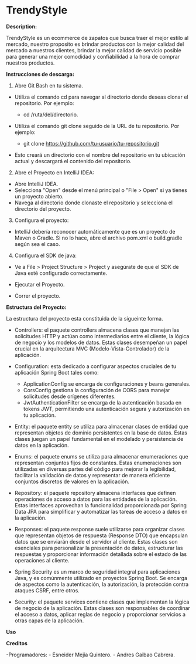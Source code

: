 
# TrendyStyle

**Description:**

TrendyStyle es un ecommerce de zapatos que busca traer el mejor estilo al mercado, nuestro proposito es brindar 
productos con la mejor calidad del mercado a nuestros clientes, brindar la mejor calidad de servicio posible para 
generar una mejor comodidad y confiabilidad a la hora de comprar nuestros productos.

**Instrucciones de descarga:**

1. Abre Git Bash en tu sistema. 
- Utiliza el comando cd para navegar al directorio donde deseas clonar el repositorio. Por ejemplo:

  - cd /ruta/del/directorio.

- Utiliza el comando git clone seguido de la URL de tu repositorio. Por ejemplo:

  - git clone https://github.com/tu-usuario/tu-repositorio.git

- Esto creará un directorio con el nombre del repositorio en tu ubicación actual y descargará el contenido del
repositorio.

2. Abre el Proyecto en IntelliJ IDEA:

- Abre IntelliJ IDEA.
- Selecciona "Open" desde el menú principal o "File > Open" si ya tienes un proyecto abierto.
- Navega al directorio donde clonaste el repositorio y selecciona el directorio del proyecto.

3. Configura el proyecto:

- IntelliJ debería reconocer automáticamente que es un proyecto de Maven o Gradle. Si no lo hace, abre el archivo pom.xml o build.gradle según sea el caso.

4. Configura el SDK de java:

- Ve a File > Project Structure > Project y asegúrate de que el SDK de Java esté configurado correctamente.

- Ejecutar el Proyecto.

- Correr el proyecto.

**Estructura del Proyecto:**

La estructura del proyecto esta constituida de la sigueinte forma.

- Controllers:  el paquete controllers  almacena clases que manejan las solicitudes HTTP y actúan como intermediarios entre el cliente, la lógica de negocio y los modelos de datos. Estas clases desempeñan un papel crucial en la arquitectura MVC (Modelo-Vista-Controlador) de la aplicación.
- Configuration: esta dedicado a configurar aspectos cruciales de tu aplicación Spring Boot tales como:

  - ApplicationConfig se encarga de configuraciones y beans generales.
  - CorsConfig gestiona la configuración de CORS para manejar solicitudes desde orígenes diferentes.
  - JwtAuthenticationFilter se encarga de la autenticación basada en tokens JWT, permitiendo una autenticación segura y autorización en tu aplicación.
  
- Entity:  el paquete entity  se utiliza para almacenar clases de entidad que representan objetos de dominio persistentes en la base de datos. Estas clases juegan un papel fundamental en el modelado y persistencia de datos en la aplicación.
- Enums: el paquete enums  se utiliza para almacenar enumeraciones que representan conjuntos fijos de constantes. Estas enumeraciones son utilizadas en diversas partes del código para mejorar la legibilidad, facilitar la validación de datos y representar de manera eficiente conjuntos discretos de valores en la aplicación.
- Repository:  el paquete repository  almacena interfaces que definen operaciones de acceso a datos para las entidades de la aplicación. Estas interfaces aprovechan la funcionalidad proporcionada por Spring Data JPA para simplificar y automatizar las tareas de acceso a datos en la aplicación.
- Responses:  el paquete response suele utilizarse para organizar clases que representan objetos de respuesta (Response DTO) que encapsulan datos que se enviarán desde el servidor al cliente. Estas clases son esenciales para personalizar la presentación de datos, estructurar las respuestas y proporcionar información detallada sobre el estado de las operaciones al cliente.
- Spring Security es un marco de seguridad integral para aplicaciones Java, y es comúnmente utilizado en proyectos Spring Boot. Se encarga de aspectos como la autenticación, la autorización, la protección contra ataques CSRF, entre otros.
- Security:  el paquete services  contiene clases que implementan la lógica de negocio de la aplicación. Estas clases son responsables de coordinar el acceso a datos, aplicar reglas de negocio y proporcionar servicios a otras capas de la aplicación.

**Uso**

**Creditos**

-Programadores:
    - Esneider Mejía Quintero.
    - Andres Gaibao Cabrera.

